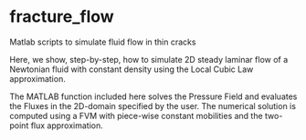 # fracture_flow
Matlab scripts to simulate fluid flow in thin cracks

Here, we show, step-by-step, how to simulate 2D steady laminar flow of a Newtonian fluid with constant density using the Local Cubic Law approximation.

The MATLAB function included here solves the Pressure Field and evaluates the Fluxes in the 2D-domain specified by the user. The numerical solution is computed using a FVM with piece-wise constant mobilities and the two-point flux approximation.
